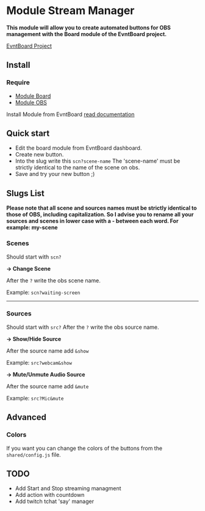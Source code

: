 # Module Stream Manager

**This module will allow you to create automated buttons for OBS management with the Board module of the EvntBoard project.**

[EvntBoard Project](https://github.com/EvntBoard)

## Install

### Require

- [Module Board](https://github.com/EvntBoard/module-board)
- [Module OBS](https://github.com/EvntBoard/module-obs)

Install Module from EvntBoard [read documentation](https://www.evntboard.io/docs/getting-started/install-module)

## Quick start

- Edit the board module from EvntBoard dashboard.
- Create new button.
- Into the slug write this `scn?scene-name` The 'scene-name' must be strictly identical to the name of the scene on obs.
- Save and try your new button ;)

## Slugs List

**Please note that all scene and sources names must be strictly identical to those of OBS, including capitalization. So I advise you to rename all your sources and scenes in lower case with a - between each word. For example: my-scene**

### Scenes

Should start with `scn?`

**-> Change Scene**

After the `?` write the obs scene name.

Example:
`scn?waiting-screen`

---

### Sources

Should start with `src?`
After the `?` write the obs source name.

**-> Show/Hide Source**

After the source name add `&show`

Example:
`src?webcam&show`

**-> Mute/Unmute Audio Source**

After the source name add `&mute`

Example:
`src?Mic&mute`

## Advanced

### Colors

If you want you can change the colors of the buttons from the `shared/config.js` file.

## TODO

- Add Start and Stop streaming managment
- Add action with countdown
- Add twitch tchat 'say' manager
